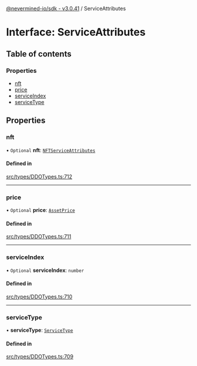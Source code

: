 [@nevermined-io/sdk - v3.0.41](../code-reference.md) / ServiceAttributes

# Interface: ServiceAttributes

## Table of contents

### Properties

- [nft](ServiceAttributes.md#nft)
- [price](ServiceAttributes.md#price)
- [serviceIndex](ServiceAttributes.md#serviceindex)
- [serviceType](ServiceAttributes.md#servicetype)

## Properties

### nft

• `Optional` **nft**: [`NFTServiceAttributes`](../classes/NFTServiceAttributes.md)

#### Defined in

[src/types/DDOTypes.ts:712](https://github.com/nevermined-io/sdk-js/blob/3e552f889871135260309ba0e332abffa92609ef/src/types/DDOTypes.ts#L712)

---

### price

• `Optional` **price**: [`AssetPrice`](../classes/AssetPrice.md)

#### Defined in

[src/types/DDOTypes.ts:711](https://github.com/nevermined-io/sdk-js/blob/3e552f889871135260309ba0e332abffa92609ef/src/types/DDOTypes.ts#L711)

---

### serviceIndex

• `Optional` **serviceIndex**: `number`

#### Defined in

[src/types/DDOTypes.ts:710](https://github.com/nevermined-io/sdk-js/blob/3e552f889871135260309ba0e332abffa92609ef/src/types/DDOTypes.ts#L710)

---

### serviceType

• **serviceType**: [`ServiceType`](../code-reference.md#servicetype)

#### Defined in

[src/types/DDOTypes.ts:709](https://github.com/nevermined-io/sdk-js/blob/3e552f889871135260309ba0e332abffa92609ef/src/types/DDOTypes.ts#L709)
